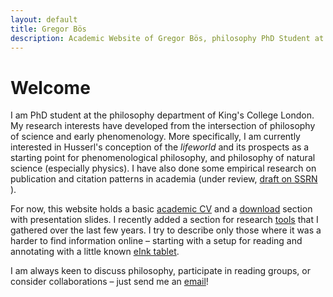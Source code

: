 ```yaml
---
layout: default
title: Gregor Bös
description: Academic Website of Gregor Bös, philosophy PhD Student at King's College London, working on phenomenology and philosophy of science.
---
```

# Welcome

I am PhD student at the philosophy department of King's College London. My research interests have developed from the intersection of philosophy of science and early phenomenology. More specifically, I am currently interested in Husserl's conception of the *lifeworld* and its prospects as a starting point for phenomenological philosophy, and philosophy of natural science (especially physics). I have also done some empirical research on publication and citation patterns in academia (under review, [draft on SSRN](https://papers.ssrn.com/sol3/papers.cfm?abstract_id=3083692) ).

For now, this website holds a basic [academic CV](./cv/) and a [download](./dl/) section with presentation slides. I recently added a section for research [tools](./tools/) that I gathered over the last few years. I try to describe only those where it was a harder to find information online &ndash; starting with a setup for reading and annotating with a little known [eInk tablet](./tools/ereader/ "Like paper but digital - an eInk solution for focused reading and writing").

<p> I am always keen to discuss philosophy, participate in reading groups, or consider collaborations &ndash; just send me an <a href="mailto:mail@gregorboes.com">email</a>!
